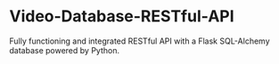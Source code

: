 # Video-Database-RESTful-API

Fully functioning and integrated RESTful API with a Flask SQL-Alchemy database powered by Python.
 
